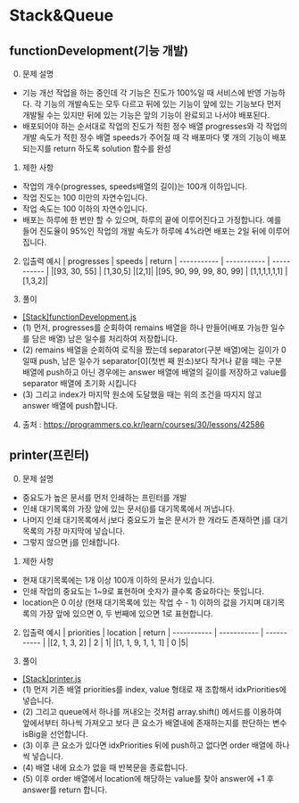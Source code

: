 # Stack&Queue

## functionDevelopment(기능 개발)

0. 문제 설명

- 기능 개선 작업을 하는 중인데 각 기능은 진도가 100%일 때 서비스에 반영 가능하다. 각 기능의 개발속도는 모두 다르고 뒤에 있는 기능이 앞에 있는 기능보다 먼저 개발될 수는 있지만 뒤에 있는 기능은 앞의 기능이 완료되고 나서야 배포된다.
- 배포되어야 하는 순서대로 작업의 진도가 적힌 정수 배열 progresses와 각 작업의 개발 속도가 적힌 정수 배열 speeds가 주어질 때 각 배포마다 몇 개의 기능이 배포되는지를 return 하도록 solution 함수를 완성

1. 제한 사항

- 작업의 개수(progresses, speeds배열의 길이)는 100개 이하입니다.
- 작업 진도는 100 미만의 자연수입니다.
- 작업 속도는 100 이하의 자연수입니다.
- 배포는 하루에 한 번만 할 수 있으며, 하루의 끝에 이루어진다고 가정합니다. 예를 들어 진도율이 95%인 작업의 개발 속도가 하루에 4%라면 배포는 2일 뒤에 이루어집니다.

2. 입출력 예시
   | progresses | speeds | return
   | ----------- | ----------- | ----------- |
   |[93, 30, 55] | [1,30,5] |[2,1]|
   |[95, 90, 99, 99, 80, 99] | [1,1,1,1,1,1] |[1,3,2]|

3. 풀이

- [[Stack]functionDevelopment.js](https://github.com/tjfruddnjs1/Today-I-Learned/blob/main/Algorithm/Stack%26Queue/%5BStack%5DfunctionDevelopment.js)
- (1) 먼저, progresses를 순회하여 remains 배열을 하나 만들어(배포 가능한 일수를 담은 배열) 남은 일수를 처리하여 저장합니다.
- (2) remains 배열을 순회하여 로직을 짰는데 separator(구분 배열)에는 길이가 0일때 push, 남은 일수가 separator[0](첫번 째 원소)보다 작거나 같을 때는 구분 배열에 push하고 아닌 경우에는 answer 배열에 배열의 길이를 저장하고 value를 separator 배열에 초기화 시킵니다
- (3) 그리고 index가 마지막 원소에 도달했을 때는 위의 조건을 따지지 않고 answer 배열에 push합니다.

4. 출처 : https://programmers.co.kr/learn/courses/30/lessons/42586

## printer(프린터)

0. 문제 설명

- 중요도가 높은 문서를 먼저 인쇄하는 프린터를 개발
- 인쇄 대기목록의 가장 앞에 있는 문서(j)를 대기목록에서 꺼냅니다.
- 나머지 인쇄 대기목록에서 j보다 중요도가 높은 문서가 한 개라도 존재하면 j를 대기목록의 가장 마지막에 넣습니다.
- 그렇지 않으면 j를 인쇄합니다.

1. 제한 사항

- 현재 대기목록에는 1개 이상 100개 이하의 문서가 있습니다.
- 인쇄 작업의 중요도는 1~9로 표현하며 숫자가 클수록 중요하다는 뜻입니다.
- location은 0 이상 (현재 대기목록에 있는 작업 수 - 1) 이하의 값을 가지며 대기목록의 가장 앞에 있으면 0, 두 번째에 있으면 1로 표현합니다.

2. 입출력 예시
   | priorities | location | return
   | ----------- | ----------- | ----------- |
   |[2, 1, 3, 2] | 2 | 1|
   |[1, 1, 9, 1, 1, 1] | 0 |5|

3. 풀이

- [[Stack]printer.js]()
- (1) 먼저 기존 배열 priorities를 index, value 형태로 재 조합해서 idxPriorities에 넣습니다.
- (2) 그리고 queue에서 하나를 꺼내오는 것처럼 array.shift() 메서드를 이용하여 앞에서부터 하나씩 가져오고 보다 큰 요소가 배열내에 존재하는지를 판단하는 변수 isBig을 선언합니다.
- (3) 이후 큰 요소가 있다면 idxPriorities 뒤에 push하고 없다면 order 배열에 하나씩 넣습니다.
- (4) 배열 내에 요소가 없을 때 반복문을 종료합니다.
- (5) 이후 order 배열에서 location에 해당하는 value를 찾아 answer에 +1 후 answer를 return 합니다.
